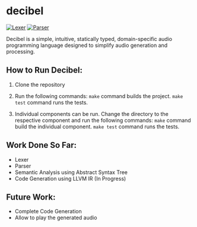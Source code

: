 # decibel
[![Lexer](https://github.com/hemanthreddy6/decibel/actions/workflows/lexer.yml/badge.svg)](https://github.com/hemanthreddy6/decibel/actions/workflows/lexer.yml)
[![Parser](https://github.com/hemanthreddy6/decibel/actions/workflows/parser.yml/badge.svg)](https://github.com/hemanthreddy6/decibel/actions/workflows/parser.yml)

Decibel is a simple, intuitive, statically typed, domain-specific audio programming language designed to simplify audio generation and processing.

## How to Run Decibel:
1. Clone the repository
2. Run the following commands:
``` make ``` command builds the project. 
``` make test ``` command runs the tests.

3. Individual components can be run. Change the directory to the respective component and run the following commands:
``` make ``` command build the individual component.
``` make test ``` command runs the tests.


## Work Done So Far:
- Lexer
- Parser
- Semantic Analysis using Abstract Syntax Tree
- Code Generation using LLVM IR (In Progress)
  
## Future Work:
- Complete Code Generation
- Allow to play the generated audio



